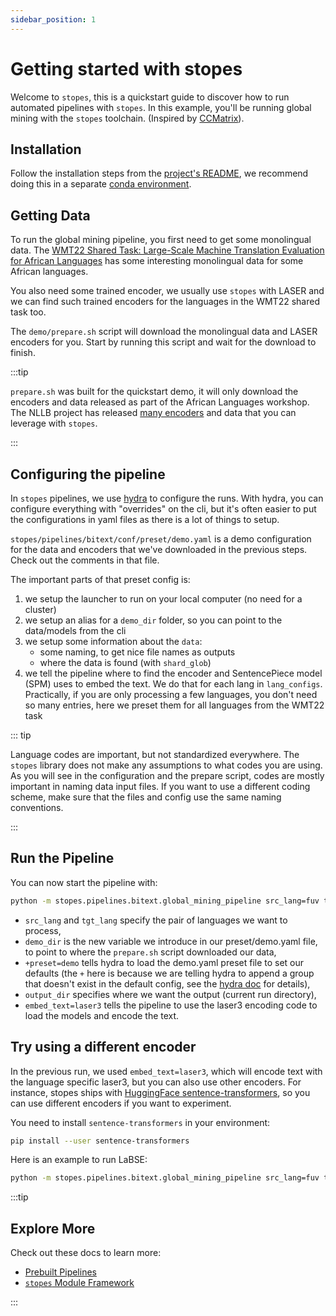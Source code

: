 ```yaml
---
sidebar_position: 1
---
```


# Getting started with stopes

Welcome to `stopes`, this is a quickstart guide to discover how to run automated pipelines with `stopes`. In this example, you'll be running
global mining with the `stopes` toolchain. (Inspired by
[CCMatrix](https://ai.facebook.com/blog/ccmatrix-a-billion-scale-bitext-data-set-for-training-translation-models/)).

## Installation

Follow the installation steps from the [project's README](https://github.com/facebookresearch/stopes/blob/main/README.md), we recommend doing this in a separate [conda environment](https://docs.conda.io/projects/conda/en/latest/user-guide/getting-started.html).

## Getting Data

To run the global mining pipeline, you first need to get some monolingual data.
The [WMT22 Shared Task: Large-Scale Machine Translation Evaluation for African
Languages](https://statmt.org/wmt22/large-scale-multilingual-translation-task.html)
has some interesting monolingual data for some African languages.

You also need some trained encoder, we usually use `stopes` with LASER and we can
find such trained encoders for the languages in the WMT22 shared task too.

The `demo/prepare.sh` script will download the monolingual data and LASER encoders
for you. Start by running this script and wait for the download to finish.

:::tip

`prepare.sh` was built for the quickstart demo, it will only download the encoders and data released as part of the African Languages workshop. The NLLB project has released [many encoders](https://github.com/facebookresearch/LASER/tree/main/nllb/) and data that you can leverage with `stopes`.

:::

## Configuring the pipeline

In `stopes` pipelines, we use [hydra](https://hydra.cc/) to configure the runs.
With hydra, you can configure everything with "overrides" on the cli, but it's
often easier to put the configurations in yaml files as there is a lot of things
to setup.

`stopes/pipelines/bitext/conf/preset/demo.yaml` is a demo configuration for the
data and encoders that we've downloaded in the previous steps. Check out the
comments in that file.

The important parts of that preset config is:
1. we setup the launcher to run on your local computer (no need for a cluster)
2. we setup an alias for a `demo_dir` folder, so you can point to the
   data/models from the cli
3. we setup some information about the `data`:
   - some naming, to get nice file names as outputs
   - where the data is found (with `shard_glob`)
4. we tell the pipeline where to find the encoder and SentencePiece model (SPM) uses
   to embed the text. We do that for each lang in `lang_configs`. Practically,
   if you are only processing a few languages, you don't need so many entries,
   here we preset them for all languages from the WMT22 task

::: tip

Language codes are important, but not standardized everywhere. The `stopes` library does not make any assumptions to what codes you are using. As you will see in the configuration and the prepare script, codes are mostly important in naming data input files. If you want to use a different coding scheme, make sure that the files and config use the same naming conventions.

:::

## Run the Pipeline

You can now start the pipeline with:
```bash
python -m stopes.pipelines.bitext.global_mining_pipeline src_lang=fuv tgt_lang=zul demo_dir=.../stopes-repo/demo +preset=demo output_dir=. embed_text=laser3
```

- `src_lang` and `tgt_lang` specify the pair of languages we want to process,
- `demo_dir` is the new variable we introduce in our preset/demo.yaml file, to
  point to where the `prepare.sh` script downloaded our data,
- `+preset=demo` tells hydra to load the demo.yaml preset file to set our
  defaults (the `+` here is because we are telling hydra to append a group that
  doesn't exist in the default config, see the [hydra
  doc](https://hydra.cc/docs/1.0/advanced/override_grammar/basic/#basic-override-syntax)
  for details),
- `output_dir` specifies where we want the output (current run directory),
- `embed_text=laser3` tells the pipeline to use the laser3 encoding code to load
  the models and encode the text.

## Try using a different encoder

In the previous run, we used `embed_text=laser3`, which will encode text with
the language specific laser3, but you can also use other encoders. For instance,
stopes ships with [HuggingFace
sentence-transformers](https://huggingface.co/sentence-transformers), so you can
use different encoders if you want to experiment.

You need to install `sentence-transformers` in your environment:

```bash
pip install --user sentence-transformers
```

Here is an example to run LaBSE:

```bash
python -m stopes.pipelines.bitext.global_mining_pipeline src_lang=fuv tgt_lang=zul demo_dir=.../stopes-repo/demo +preset=demo output_dir=. embed_text=hf_labse lang_configs=null
```

:::tip

## Explore More

Check out these docs to learn more:
- [Prebuilt Pipelines](category/prebuilt-pipelines)
- [`stopes` Module Framework](stopes)

:::
